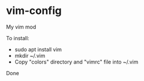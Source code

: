 # vim-config
My vim mod

To install:
* sudo apt install vim
* mkdir ~/.vim
* Copy "colors" directory and "vimrc" file into ~/.vim

Done
